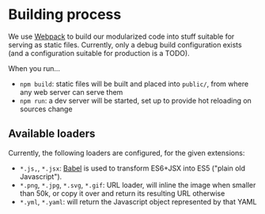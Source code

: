 Building process
================

We use [Webpack](https://webpack.github.io/) to build our modularized code into stuff suitable for serving as static files. Currently, only a debug build configuration exists (and a configuration suitable for production is a TODO).

When you run...

- `npm build`: static files will be built and placed into `public/`, from where any web server can serve them
- `npm run`: a dev server will be started, set up to provide hot reloading on sources change

Available loaders
-----------------

Currently, the following loaders are configured, for the given extensions:

- `*.js,`, `*.jsx`: [Babel](https://babeljs.io/) is used to transform ES6+JSX into ES5 ("plain old Javascript").
- `*.png`, `*.jpg`, `*.svg`, `*.gif`: URL loader, will inline the image when smaller than 50k, or copy it over and return its resulting URL otherwise
- `*.yml`, `*.yaml`: will return the Javascript object represented by that YAML
